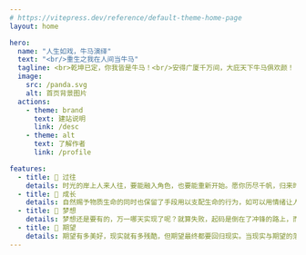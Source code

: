 ```yaml
---
# https://vitepress.dev/reference/default-theme-home-page
layout: home

hero:
  name: "人生如戏，牛马演绎"
  text: "<br/>重生之我在人间当牛马"
  tagline: <br>乾坤已定，你我皆是牛马！<br/>安得广厦千万间，大庇天下牛马俱欢颜！
  image:
    src: /panda.svg
    alt: 首页背景图片
  actions:
    - theme: brand
      text: 建站说明
      link: /desc
    - theme: alt
      text: 了解作者
      link: /profile

features:
  - title: 🖖 过往
    details: 时光的岸上人来人往，要能融入角色，也要能重新开始。愿你历尽千帆，归来时看山还是山，看水还是水。
  - title: 🌱 成长
    details: 自然赐予物质生命的同时也保留了手段用以支配生命的行为，如可以用情绪让人哭，让人笑，让人哭笑不得。可以配合命运跌宕起伏的演出，但永远不应该放弃个人的挣扎和努力。
  - title: 🌈 梦想
    details: 梦想还是要有的，万一哪天实现了呢？就算失败，起码是倒在了冲锋的路上，而不是因为自我放弃。
  - title: 🎨 期望
    details: 期望有多美好，现实就有多残酷，但期望最终都要回归现实。当现实与期望的落差过大时就容易伤人。若不具备实现期望的条件，就先摆烂吧。心态不崩故事才能继续。
---
```


